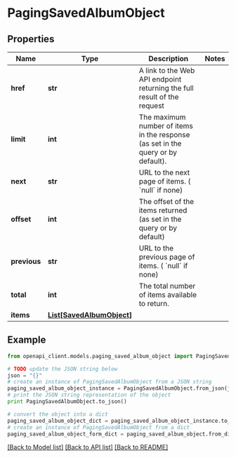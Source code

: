 # PagingSavedAlbumObject


## Properties
Name | Type | Description | Notes
------------ | ------------- | ------------- | -------------
**href** | **str** | A link to the Web API endpoint returning the full result of the request  | 
**limit** | **int** | The maximum number of items in the response (as set in the query or by default).  | 
**next** | **str** | URL to the next page of items. ( &#x60;null&#x60; if none)  | 
**offset** | **int** | The offset of the items returned (as set in the query or by default)  | 
**previous** | **str** | URL to the previous page of items. ( &#x60;null&#x60; if none)  | 
**total** | **int** | The total number of items available to return.  | 
**items** | [**List[SavedAlbumObject]**](SavedAlbumObject.md) |  | 

## Example

```python
from openapi_client.models.paging_saved_album_object import PagingSavedAlbumObject

# TODO update the JSON string below
json = "{}"
# create an instance of PagingSavedAlbumObject from a JSON string
paging_saved_album_object_instance = PagingSavedAlbumObject.from_json(json)
# print the JSON string representation of the object
print PagingSavedAlbumObject.to_json()

# convert the object into a dict
paging_saved_album_object_dict = paging_saved_album_object_instance.to_dict()
# create an instance of PagingSavedAlbumObject from a dict
paging_saved_album_object_form_dict = paging_saved_album_object.from_dict(paging_saved_album_object_dict)
```
[[Back to Model list]](../README.md#documentation-for-models) [[Back to API list]](../README.md#documentation-for-api-endpoints) [[Back to README]](../README.md)


